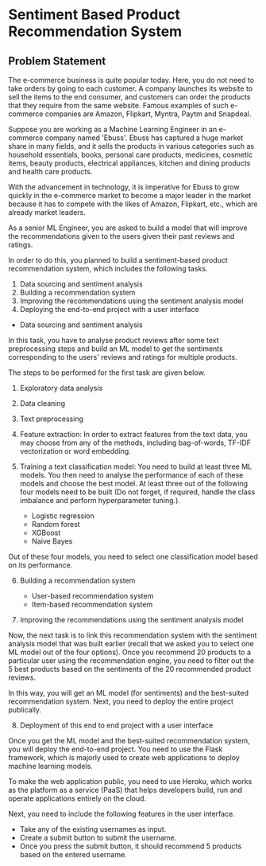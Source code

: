 # Sentiment Based Product Recommendation System

## Problem Statement
The e-commerce business is quite popular today. Here, you do not need to take orders by going to each customer. A company launches its website to sell the items to the end consumer, and customers can order the products that they require from the same website. Famous examples of such e-commerce companies are Amazon, Flipkart, Myntra, Paytm and Snapdeal.

Suppose you are working as a Machine Learning Engineer in an e-commerce company named 'Ebuss'. Ebuss has captured a huge market share in many fields, and it sells the products in various categories such as household essentials, books, personal care products, medicines, cosmetic items, beauty products, electrical appliances, kitchen and dining products and health care products. 

With the advancement in technology, it is imperative for Ebuss to grow quickly in the e-commerce market to become a major leader in the market because it has to compete with the likes of Amazon, Flipkart, etc., which are already market leaders.

As a senior ML Engineer, you are asked to build a model that will improve the recommendations given to the users given their past reviews and ratings. 

In order to do this, you planned to build a sentiment-based product recommendation system, which includes the following tasks.
1. Data sourcing and sentiment analysis
2. Building a recommendation system
3. Improving the recommendations using the sentiment analysis model
4. Deploying the end-to-end project with a user interface
 

- Data sourcing and sentiment analysis

In this task, you have to analyse product reviews after some text preprocessing steps and build an ML model to get the sentiments corresponding to the users' reviews and ratings for multiple products. 

The steps to be performed for the first task are given below.
1. Exploratory data analysis

2. Data cleaning

3. Text preprocessing

4. Feature extraction: In order to extract features from the text data, you may choose from any of the methods, including bag-of-words, TF-IDF vectorization or word embedding.

5. Training a text classification model: You need to build at least three ML models. You then need to analyse the performance of each of these models and choose the best model. At least three out of the following four models need to be built (Do not forget, if required, handle the class imbalance and perform hyperparameter tuning.). 
   - Logistic regression 
   - Random forest
   - XGBoost 
   - Naive Bayes

Out of these four models, you need to select one classification model based on its performance.

6. Building a recommendation system
   - User-based recommendation system 
   - Item-based recommendation system


7. Improving the recommendations using the sentiment analysis model

Now, the next task is to link this recommendation system with the sentiment analysis model that was built earlier (recall that we asked you to select one ML model out of the four options). Once you recommend 20 products to a particular user using the recommendation engine, you need to filter out the 5 best products based on the sentiments of the 20 recommended product reviews. 

 

In this way, you will get an ML model (for sentiments) and the best-suited recommendation system. Next, you need to deploy the entire project publically.

8. Deployment of this end to end project with a user interface 

Once you get the ML model and the best-suited recommendation system, you will deploy the end-to-end project. You need to use the Flask framework, which is majorly used to create web applications to deploy machine learning models.

To make the web application public, you need to use Heroku, which works as the platform as a service (PaaS) that helps developers build, run and operate applications entirely on the cloud.

Next, you need to include the following features in the user interface.
   - Take any of the existing usernames as input. 
   - Create a submit button to submit the username. 
   - Once you press the submit button, it should recommend 5 products based on the entered username.
